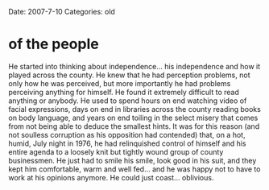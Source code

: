 Date: 2007-7-10
Categories: old

# of the people

He started into thinking about independence… his independence and how it played across the county. He knew that he had perception problems, not only how he was perceived, but more importantly he had problems perceiving anything for himself. He found it extremely difficult to read anything or anybody. He used to spend hours on end watching video of facial expressions, days on end in libraries across the county reading books on body language, and years on end toiling in the select misery that comes from not being able to deduce the smallest hints. It was for this reason (and not soulless corruption as his opposition had contended) that, on a hot, humid, July night in 1976, he had relinquished control of himself and his entire agenda to a loosely knit but tightly wound group of county businessmen. He just had to smile his smile, look good in his suit, and they kept him comfortable, warm and well fed… and he was happy not to have to work at his opinions anymore. He could just coast… oblivious.
